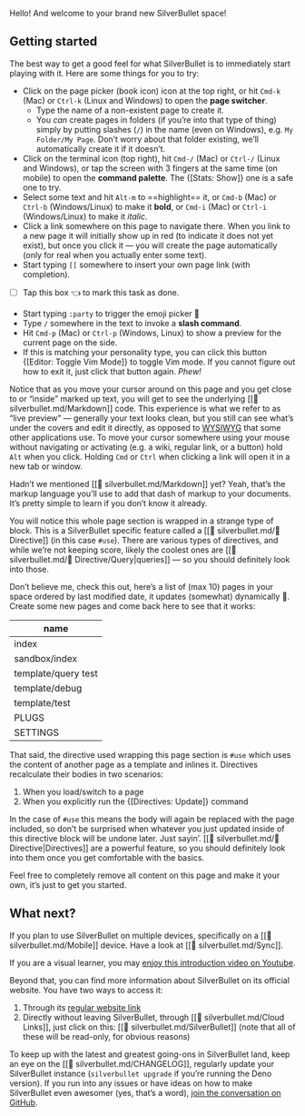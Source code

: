 Hello! And welcome to your brand new SilverBullet space!

<!-- #use [[💭 silverbullet.md/Getting Started]] -->
## Getting started
The best way to get a good feel for what SilverBullet is to immediately start playing with it. Here are some things for you to try:

* Click on the page picker (book icon) icon at the top right, or hit `Cmd-k` (Mac) or `Ctrl-k` (Linux and Windows) to open the **page switcher**.
  * Type the name of a non-existent page to create it.
  * You _can_ create pages in folders (if you’re into that type of thing) simply by putting slashes (`/`) in the name (even on Windows), e.g. `My Folder/My Page`. Don’t worry about that folder existing, we’ll automatically create it if it doesn’t.
* Click on the terminal icon (top right), hit `Cmd-/` (Mac) or `Ctrl-/` (Linux and Windows), or tap the screen with 3 fingers at the same time (on mobile) to open the **command palette**. The {[Stats: Show]} one is a safe one to try.
* Select some text and hit `Alt-m` to ==highlight== it, or `Cmd-b` (Mac) or `Ctrl-b` (Windows/Linux) to make it **bold**, or `Cmd-i` (Mac) or `Ctrl-i` (Windows/Linux) to make it _italic_.
* Click a link somewhere on this page to navigate there. When you link to a new page it will initially show up in red (to indicate it does not yet exist), but once you click it — you will create the page automatically (only for real when you actually enter some text).
* Start typing `[[` somewhere to insert your own page link (with completion).
* [ ] Tap this box 👈 to mark this task as done.
* Start typing `:party` to trigger the emoji picker 🎉
* Type `/` somewhere in the text to invoke a **slash command**.
* Hit `Cmd-p` (Mac) or `Ctrl-p` (Windows, Linux) to show a preview for the current page on the side.
* If this is matching your personality type, you can click this button {[Editor: Toggle Vim Mode]} to toggle Vim mode. If you cannot figure out how to exit it, just click that button again. _Phew!_

Notice that as you move your cursor around on this page and you get close to or “inside” marked up text, you will get to see the underlying [[💭 silverbullet.md/Markdown]] code. This experience is what we refer to as “live preview” — generally your text looks clean, but you still can see what’s under the covers and edit it directly, as opposed to [WYSIWYG](https://en.wikipedia.org/wiki/WYSIWYG) that some other applications use. To move your cursor somewhere using your mouse without navigating or activating (e.g. a wiki, regular link, or a button) hold `Alt` when you click. Holding `Cmd` or `Ctrl` when clicking a link will open it in a new tab or window.

Hadn’t we mentioned [[💭 silverbullet.md/Markdown]] yet? Yeah, that’s the markup language you’ll use to add that dash of markup to your documents. It’s pretty simple to learn if you don’t know it already.

You will notice this whole page section is wrapped in a strange type of block. This is a SilverBullet specific feature called a [[💭 silverbullet.md/🔌 Directive]] (in this case `#use`). There are various types of directives, and while we’re not keeping score, likely the coolest ones are [[💭 silverbullet.md/🔌 Directive/Query|queries]] — so you should definitely look into those.

Don’t believe me, check this out, here’s a list of (max 10) pages in your space ordered by last modified date, it updates (somewhat) dynamically 🤯. Create some new pages and come back here to see that it works:

|name               |
|-------------------|
|index              |
|sandbox/index      |
|template/query test|
|template/debug     |
|template/test      |
|PLUGS              |
|SETTINGS           |

That said, the directive used wrapping this page section is `#use` which uses the content of another page as a template and inlines it. Directives recalculate their bodies in two scenarios:

1. When you load/switch to a page
2. When you explicitly run the {[Directives: Update]} command

In the case of `#use` this means the body will again be replaced with the page included, so don’t be surprised when whatever you just updated inside of this directive block will be undone later. Just sayin’. [[💭 silverbullet.md/🔌 Directive|Directives]] are a powerful feature, so you should definitely look into them once you get comfortable with the basics.

Feel free to completely remove all content on this page and make it your own, it’s just to get you started.

## What next?
If you plan to use SilverBullet on multiple devices, specifically on a [[💭 silverbullet.md/Mobile]] device. Have a look at [[💭 silverbullet.md/Sync]].

If you are a visual learner, you may [enjoy this introduction video on Youtube](https://youtu.be/VemS-cqAD5k).

Beyond that, you can find more information about SilverBullet on its official website. You have two ways to access it:

1. Through its [regular website link](https://silverbullet.md/)
2. Directly without leaving SilverBullet, through [[💭 silverbullet.md/Cloud Links]], just click on this: [[💭 silverbullet.md/SilverBullet]] (note that all of these will be read-only, for obvious reasons)

To keep up with the latest and greatest going-ons in SilverBullet land, keep an eye on the [[💭 silverbullet.md/CHANGELOG]], regularly update your SilverBullet instance (`silverbullet upgrade` if you’re running the Deno version). If you run into any issues or have ideas on how to make SilverBullet even awesomer (yes, that’s a word), [join the conversation on GitHub](https://github.com/silverbulletmd/silverbullet).
<!-- /use -->